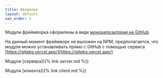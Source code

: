 ```yaml
---
title: Введение
layout: default
nav_order: 1
---
```


Модули фреймворка оформлены в виде [монорепозитория на GitHub](https://github.com/poptlt/alto-fw)

На данный момент фреймворк не выложен на NPM, предполагается, что модули можно устанавливать прямо с GitHub с 
помощью сервиса [https://gitpkg.vercel.app/](https://gitpkg.vercel.app/)

Модули [сервера]({% link server.md %})

Модули [клиента]({% link client.md %})

